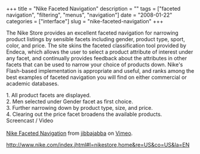 +++
title = "Nike Faceted Navigation"
description = ""
tags = ["faceted navigation", "filtering", "menus", "navigation"]
date = "2008-01-22"
categories = ["interface"]
slug = "nike-faceted-navigation"
+++


<p>The Nike Store provides an excellent faceted navigation for narrowing product listings by sensible facets including gender, product type, sport, color, and price. The site skins the faceted classification tool provided by Endeca, which allows the user to select a product attribute of interest under any facet, and continually provides feedback about the attributes in other facets that can be used to narrow your choice of products down. Nike's Flash-based implementation is appropriate and useful, and ranks among the best examples of faceted navigation you will find on either commercial or academic databases.</p>
<div id="screens-full" class="clear"><div class="caption">1. All product facets are displayed.</div><div class="fullimg clear"><a href="/media/interface/nike-faceted-navigation-1.png" class="group" rel="group" title="1. All product facets are displayed."><img src="/media/interface/nike-faceted-navigation-1.png" alt="" class="img-responsive"></a></div></div><div id="screens-full" class="clear"><div class="caption">2. Men selected under Gender facet as first choice. </div><div class="fullimg clear"><a href="/media/interface/nike-faceted-navigation-2.png" class="group" rel="group" title="2. Men selected under Gender facet as first choice. "><img src="/media/interface/nike-faceted-navigation-2.png" alt="" class="img-responsive"></a></div></div><div id="screens-full" class="clear"><div class="caption">3. Further narrowing down by product type, size, and price.</div><div class="fullimg clear"><a href="/media/interface/nike-faceted-navigation-3.png" class="group" rel="group" title="3. Further narrowing down by product type, size, and price."><img src="/media/interface/nike-faceted-navigation-3.png" alt="" class="img-responsive"></a></div></div><div id="screens-full" class="clear"><div class="caption">4. Clearing out the price facet broadens the available products. </div><div class="fullimg clear"><a href="/media/interface/nike-faceted-navigation-4.png" class="group" rel="group" title="4. Clearing out the price facet broadens the available products. "><img src="/media/interface/nike-faceted-navigation-4.png" alt="" class="img-responsive"></a></div></div><div class="video"><div class="caption aptureNoAutolink">Screencast / Video</div><div class="video-object"><object type="application/x-shockwave-flash" width="610" height="391" data="http://www.vimeo.com/moogaloop.swf?clip_id=696518&amp;server=www.vimeo.com&amp;fullscreen=1&amp;show_title=1&amp;show_byline=1&amp;show_portrait=0&amp;color=00ADEF">	<param name="quality" value="best" />	<param name="allowfullscreen" value="true" />	<param name="scale" value="showAll" />	<param name="movie" value="http://www.vimeo.com/moogaloop.swf?clip_id=696518&amp;server=www.vimeo.com&amp;fullscreen=1&amp;show_title=1&amp;show_byline=1&amp;show_portrait=0&amp;color=00ADEF" /></object><br /><a href="http://www.vimeo.com/696518/l:embed_696518">Nike Faceted Navigation</a> from <a href="http://www.vimeo.com/jibbajabba/l:embed_696518">jibbajabba</a> on <a href="http://vimeo.com/l:embed_696518">Vimeo</a>.</div></div>        
<p><a href="http://www.nike.com/index.jhtml#l=nikestore,home&re=US&co=US&la=EN">http://www.nike.com/index.jhtml#l=nikestore,home&re=US&co=US&la=EN</a></p>

